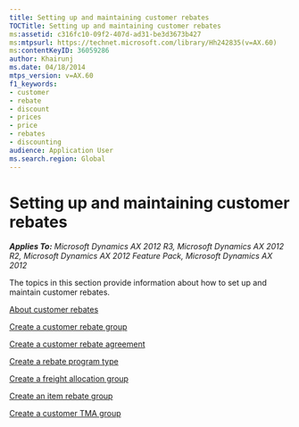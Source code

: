```yaml
---
title: Setting up and maintaining customer rebates
TOCTitle: Setting up and maintaining customer rebates
ms:assetid: c316fc10-09f2-407d-ad31-be3d3673b427
ms:mtpsurl: https://technet.microsoft.com/library/Hh242835(v=AX.60)
ms:contentKeyID: 36059286
author: Khairunj
ms.date: 04/18/2014
mtps_version: v=AX.60
f1_keywords:
- customer
- rebate
- discount
- prices
- price
- rebates
- discounting
audience: Application User
ms.search.region: Global
---
```


# Setting up and maintaining customer rebates 


_**Applies To:** Microsoft Dynamics AX 2012 R3, Microsoft Dynamics AX 2012 R2, Microsoft Dynamics AX 2012 Feature Pack, Microsoft Dynamics AX 2012_

The topics in this section provide information about how to set up and maintain customer rebates.

[About customer rebates](about-customer-rebates.md)

[Create a customer rebate group](create-a-customer-rebate-group.md)

[Create a customer rebate agreement](create-a-customer-rebate-agreement.md)

[Create a rebate program type](create-a-rebate-program-type.md)

[Create a freight allocation group](create-a-freight-allocation-group.md)

[Create an item rebate group](create-an-item-rebate-group.md)

[Create a customer TMA group](create-a-customer-tma-group.md)

  


